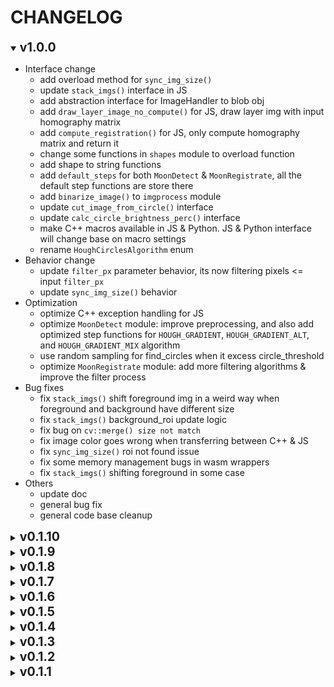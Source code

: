 
# CHANGELOG

<details open>
<summary><strong style="font-size:140%">v1.0.0</strong></summary>

* Interface change
  * add overload method for `sync_img_size()`
  * update `stack_imgs()` interface in JS
  * add abstraction interface for ImageHandler to blob obj
  * add `draw_layer_image_no_compute()` for JS, draw layer img with input homography matrix
  * add `compute_registration()` for JS, only compute homography matrix and return it
  * change some functions in `shapes` module to overload function
  * add shape to string functions
  * add `default_steps` for both `MoonDetect` & `MoonRegistrate`, all the default step functions are store there
  * add `binarize_image()` to `imgprocess` module
  * update `cut_image_from_circle()` interface
  * update `calc_circle_brightness_perc()` interface
  * make C++ macros available in JS & Python. JS & Python interface will change base on macro settings
  * rename `HoughCirclesAlgorithm` enum
* Behavior change
  * update `filter_px` parameter behavior, its now filtering pixels <= input `filter_px`
  * update `sync_img_size()` behavior
* Optimization
  * optimize C++ exception handling for JS
  * optimize `MoonDetect` module: improve preprocessing, and also add optimized step functions for `HOUGH_GRADIENT`, `HOUGH_GRADIENT_ALT`, and `HOUGH_GRADIENT_MIX` algorithm
  * use random sampling for find_circles when it excess circle_threshold
  * optimize `MoonRegistrate` module: add more filtering algorithms & improve the filter process
* Bug fixes
  * fix `stack_imgs()` shift foreground img in a weird way when foreground and background have different size
  * fix `stack_imgs()` background_roi update logic
  * fix bug on `cv::merge() size not match`
  * fix image color goes wrong when transferring between C++ & JS
  * fix `sync_img_size()` roi not found issue
  * fix some memory management bugs in wasm wrappers
  * fix `stack_imgs()` shifting foreground in some case
* Others
  * update doc
  * general bug fix
  * general code base cleanup

</details>


<details>
<summary><strong style="font-size:140%">v0.1.10</strong></summary>

* add new features to js api
  * stack_imgs
  * transform_layer_image
  * transform_user_image
  * draw_layer_image_no_compute
* add new setter api to MoonRegistrar
  * update_homography_matrix
  * update_good_keypoint_matches
* implement new release scripts
* bug fixes
* making repo cleaner

</details>


<details>
<summary><strong style="font-size:140%">v0.1.9</strong></summary>

* add proper javascript wrapper layer for the library

</details>


<details>
<summary><strong style="font-size:140%">v0.1.8</strong></summary>

* add python wrapper for the library
* further divide the library into smaller modules and rename them so they make sense
* add HOUGH_CIRCLE_ALT support for circle detection (not optimized yet)
* fix a few bugs

</details>


<details>
<summary><strong style="font-size:140%">v0.1.7</strong></summary>

* Re-structured project so we can:
  * abstract WASM related code to `platform/js`
  * abstract C api to `src/c_mrapi`
* Update OpenCV to version `4.9.0`
* Implement MoonRegistrar module, demo, & doc
* Further abstract functions so we can reuse them
* Fix some bugs

</details>


<details>
<summary><strong style="font-size:140%">v0.1.6</strong></summary>

* Improve overall error handling in this library
* Extract C API out and make it a single unit
  * We now only support an abstracted version of C API because:
> Since C++ version of this library is heavily rely on
> C++ features like namespace & class, plus we relies on
> OpenCV's C++ API. So providing a full API of the library
> for C is time consuming. Thus, we only provide an
> abstracted version of this library.

</details>


<details>
<summary><strong style="font-size:140%">v0.1.5</strong></summary>

* Add python wrapper for the entire library
* Use both `select_n_circles_by_largest_radius` and `select_circle_by_brightness_perc` in the 1st iteration of circle selection
* Add `cut_ref_image_from_circle` to handle OpenCV cutting image reference

</details>


<details>
<summary><strong style="font-size:140%">v0.1.4</strong></summary>

* Update HoughCircles parameter further more in each iteration
* Fix links in doc

</details>


<details>
<summary><strong style="font-size:140%">v0.1.3</strong></summary>

* Update Github Action

</details>


<details>
<summary><strong style="font-size:140%">v0.1.2</strong></summary>

* Update Github Action release filename

</details>


<details>
<summary><strong style="font-size:140%">v0.1.1</strong></summary>

* Implement Moon Detection & utilities around it
* Add demo folder
* Make Moon Detection available in WASM
* Dockerize the entire build process

</details>


